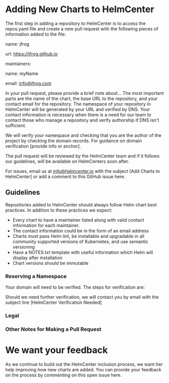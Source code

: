 # Adding New Charts to HelmCenter

The first step in adding a repository to HelmCenter is to access the repos.yaml file and create a new pull request with the following pieces of information added to the file:

name: jfrog

url: https://jfrog.github.io

maintainers:

name: myName

email: info@jfrog.com

In your pull request, please provide a brief note about... The most important parts are the name of the chart, the base URL to the repository, and your contact email for the repository. The namespace of your repository in HelmCenter will be generated by your URL and verified by DNS. Your contact information is necessary when there is a need for our team to contact those who manage a repository and verify authorship if DNS isn't sufficient. 

We will verify your namespace and checking that you are the author of the project by checking the domain records. For guidance on domain verification [provide info or anchor]. 

The pull request will be reviewed by the HelmCenter team and if it follows our guidelines, will be available on HelmCenters soon after.

For issues, email us at info@helmcenter.io with the subject [Add Charts to HelmCenter] or add a comment to this GitHub issue here.

## Guidelines

Repositories added to HelmCenter should always follow Helm chart best practices. In addition to these practices we expect:

* Every chart to have a maintainer listed along with valid contact information for each maintainer. 
* The contact information could be in the form of an email address
* Charts must pass Helm lint, be installable and upgradable in all community supported versions of Kubernetes, and use semantic versioning
* Have a NOTES.txt template with useful information which Helm will display after installation
* Chart versions should be immutable 

### Reserving a Namespace
Your domain will need to be verified. The steps for verification are:

Should we need further verification, we will contact you by email with the subject line [HelmCenter Verification Needed]

### Legal

### Other Notes for Making a Pull Request

# We want your feedback

As we continue to build out the HelmCenter inclusion process, we want her help improving how new charts are added. You can provide your feedback on the process by commenting on this open issue here.

